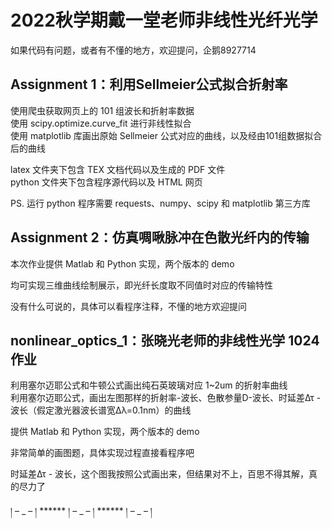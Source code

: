 # 2022秋学期戴一堂老师非线性光纤光学
如果代码有问题，或者有不懂的地方，欢迎提问，企鹅8927714

## Assignment 1：利用Sellmeier公式拟合折射率

使用爬虫获取网页上的 101 组波长和折射率数据  
使用 scipy.optimize.curve_fit 进行非线性拟合  
使用 matplotlib 库画出原始 Sellmeier 公式对应的曲线，以及经由101组数据拟合后的曲线  
  
 latex 文件夹下包含 TEX 文档代码以及生成的 PDF 文件  
 python 文件夹下包含程序源代码以及 HTML 网页  
   
 PS. 运行 python 程序需要 requests、numpy、scipy 和 matplotlib 第三方库
 
 ## Assignment 2：仿真啁啾脉冲在色散光纤内的传输
 本次作业提供 Matlab 和 Python 实现，两个版本的 demo
 
 均可实现三维曲线绘制展示，即光纤长度取不同值时对应的传输特性
 
 没有什么可说的，具体可以看程序注释，不懂的地方欢迎提问

## nonlinear_optics_1：张晓光老师的非线性光学 1024 作业
利用塞尔迈耶公式和牛顿公式画出纯石英玻璃对应 1~2um 的折射率曲线  
利用塞尔迈耶公式，画出左图那样的折射率-波长、色散参量D-波长、时延差Δτ - 波长（假定激光器波长谱宽Δλ=0.1nm）的曲线

提供 Matlab 和 Python 实现，两个版本的 demo

非常简单的画图题，具体实现过程直接看程序吧

时延差Δτ - 波长，这个图我按照公式画出来，但结果对不上，百思不得其解，真的尽力了  

། – _ – །  ****** ། – _ – ། ****** ། – _ – །
